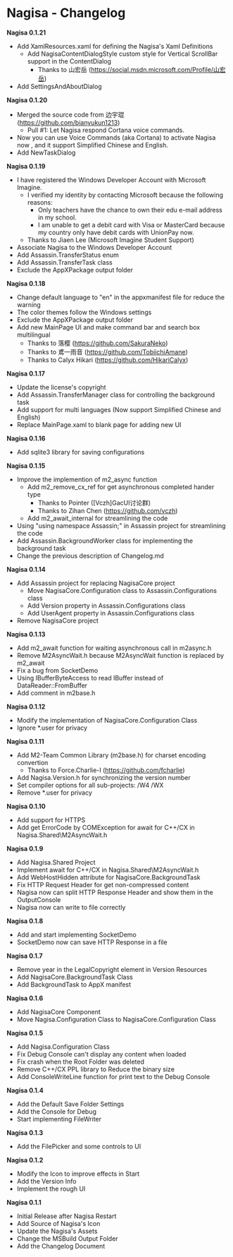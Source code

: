 ﻿# Nagisa - Changelog

**Nagisa 0.1.21**
- Add XamlResources.xaml for defining the Nagisa's Xaml Definitions
  - Add NagisaContentDialogStyle custom style for Vertical ScrollBar support in
    the ContentDialog
    - Thanks to 山宏岳 (https://social.msdn.microsoft.com/Profile/山宏岳)
- Add SettingsAndAboutDialog

**Nagisa 0.1.20**
- Merged the source code from 边宇琨 (https://github.com/bianyukun1213)
  - Pull #1: Let Nagisa respond Cortana voice commands.
- Now you can use Voice Commands (aka Cortana) to activate Nagisa now , and it 
  support Simplified Chinese and English.
- Add NewTaskDialog

**Nagisa 0.1.19**
- I have registered the Windows Developer Account with Microsoft Imagine.
  - I verified my identity by contacting Microsoft because the following 
    reasons:
    - Only teachers have the chance to own their edu e-mail address in my 
	  school.
	- I am unable to get a debit card with Visa or MasterCard because my 
	  country only have debit cards with UnionPay now.
  - Thanks to Jiaen Lee (Microsoft Imagine Student Support)
- Associate Nagisa to the Windows Developer Account
- Add Assassin.TransferStatus enum
- Add Assassin.TransferTask class
- Exclude the AppXPackage output folder

**Nagisa 0.1.18**
- Change default language to "en" in the appxmanifest file for reduce the
  warning
- The color themes follow the Windows settings
- Exclude the AppXPackage output folder
- Add new MainPage UI and make command bar and search box multilingual
  - Thanks to 落樱 (https://github.com/SakuraNeko)
  - Thanks to 鳶一雨音 (https://github.com/TobiichiAmane)
  - Thanks to Calyx Hikari (https://github.com/HikariCalyx)

**Nagisa 0.1.17**
- Update the license's copyright
- Add Assassin.TransferManager class for controlling the background task
- Add support for multi languages (Now support Simplified Chinese and English)
- Replace MainPage.xaml to blank page for adding new UI

**Nagisa 0.1.16**
- Add sqlite3 library for saving configurations

**Nagisa 0.1.15**
- Improve the implemention of m2_async function
  - Add m2_remove_cx_ref for get asynchronous completed hander type 
    - Thanks to Pointer ([Vczh]GacUI讨论群)
	- Thanks to Zihan Chen (https://github.com/vczh)
  - Add m2_await_internal for streamlining the code
- Using "using namespace Assassin;" in Assassin project for streamlining the 
  code
- Add Assassin.BackgroundWorker class for implementing the background task
- Change the previous description of Changelog.md

**Nagisa 0.1.14**
- Add Assassin project for replacing NagisaCore project
  - Move NagisaCore.Configuration class to Assassin.Configurations class
  - Add Version property in Assassin.Configurations class
  - Add UserAgent property in Assassin.Configurations class
- Remove NagisaCore project

**Nagisa 0.1.13**
- Add m2_await function for waiting asynchronous call in m2async.h
- Remove M2AsyncWait.h because M2AsyncWait function is replaced by m2_await
- Fix a bug from SocketDemo
- Using IBufferByteAccess to read IBuffer instead of DataReader::FromBuffer
- Add comment in m2base.h

**Nagisa 0.1.12**
- Modify the implementation of NagisaCore.Configuration Class
- Ignore *.user for privacy

**Nagisa 0.1.11**
- Add M2-Team Common Library (m2base.h) for charset encoding convertion
  - Thanks to Force.Charlie-I (https://github.com/fcharlie)
- Add Nagisa.Version.h for synchronizing the version number
- Set compiler options for all sub-projects: /W4 /WX
- Remove *.user for privacy

**Nagisa 0.1.10**
- Add support for HTTPS
- Add get ErrorCode by COMException for await for C++/CX in 
  Nagisa.Shared\M2AsyncWait.h

**Nagisa 0.1.9**
- Add Nagisa.Shared Project
- Implement await for C++/CX in Nagisa.Shared\M2AsyncWait.h
- Add WebHostHidden attribute for NagisaCore.BackgroundTask
- Fix HTTP Request Header for get non-compressed content
- Nagisa now can split HTTP Response Header and show them in the OutputConsole
- Nagisa now can write to file correctly

**Nagisa 0.1.8**
- Add and start implementing SocketDemo
- SocketDemo now can save HTTP Response in a file 

**Nagisa 0.1.7**
- Remove year in the LegalCopyright element in Version Resources
- Add NagisaCore.BackgroundTask Class
- Add BackgroundTask to AppX manifest

**Nagisa 0.1.6**
- Add NagisaCore Component
- Move Nagisa.Configuration Class to NagisaCore.Configuration Class

**Nagisa 0.1.5**
- Add Nagisa.Configuration Class
- Fix Debug Console can't display any content when loaded
- Fix crash when the Root Folder was deleted
- Remove C++/CX PPL library to Reduce the binary size
- Add ConsoleWriteLine function for print text to the Debug Console

**Nagisa 0.1.4**
- Add the Default Save Folder Settings
- Add the Console for Debug
- Start implementing FileWriter

**Nagisa 0.1.3**
- Add the FilePicker and some controls to UI

**Nagisa 0.1.2**
- Modify the Icon to improve effects in Start
- Add the Version Info
- Implement the rough UI

**Nagisa 0.1.1**
- Initial Release after Nagisa Restart
- Add Source of Nagisa's Icon
- Update the Nagisa's Assets
- Change the MSBuild Output Folder
- Add the Changelog Document
